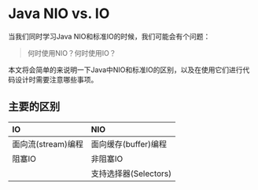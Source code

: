 # Java NIO vs. IO

当我们同时学习Java NIO和标准IO的时候，我们可能会有个问题：

> 何时使用NIO？何时使用IO？

本文将会简单的来说明一下Java中NIO和标准IO的区别，以及在使用它们进行代码设计时需要注意哪些事项。

## 主要的区别

| IO | NIO |
| :--- | :--- |
| 面向流\(stream\)编程 | 面向缓存\(buffer\)编程 |
| 阻塞IO | 非阻塞IO |
|  | 支持选择器\(Selectors\) |



